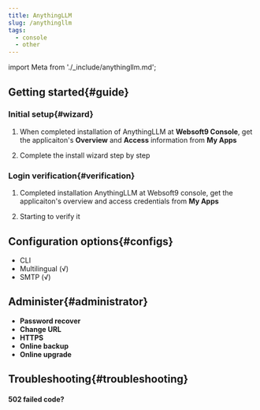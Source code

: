 ```yaml
---
title: AnythingLLM
slug: /anythingllm
tags:
  - console
  - other
---
```


import Meta from './_include/anythingllm.md';

<Meta name="meta" />

## Getting started{#guide}

### Initial setup{#wizard}

1. When completed installation of AnythingLLM at **Websoft9 Console**, get the applicaiton's **Overview** and **Access** information from **My Apps**  

2. Complete the install wizard step by step

### Login verification{#verification}

1. Completed installation AnythingLLM at Websoft9 console, get the applicaiton's overview and access credentials from **My Apps**  

2. Starting to verify it

## Configuration options{#configs}

- CLI
- Multilingual (√)
- SMTP (√)

## Administer{#administrator}

- **Password recover**
- **Change URL**
- **HTTPS**
- **Online backup**
- **Online upgrade**

## Troubleshooting{#troubleshooting}

#### 502 failed code?